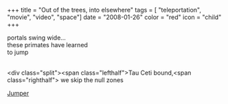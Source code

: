 +++
title = "Out of the trees, into elsewhere"
tags = [ "teleportation", "movie", "video", "space"]
date = "2008-01-26"
color = "red"
icon = "child"
+++

<div class=\"kufirst\">portals swing wide...</div>
<div class=\"kumid\">these primates have learned</div>
<div class=\"kulast\">to jump</div>


<br /><div class=\"split\"><span class=\"lefthalf\">Tau Ceti bound,</span><span class=\"righthalf\">  we skip the null zones</span></div>

<div class=\"note\"><a href=\"http://www.imdb.com/title/tt0489099/\">Jumper</a></div>
